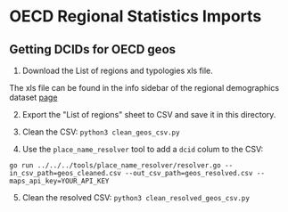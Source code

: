 # OECD Regional Statistics Imports

## Getting DCIDs for OECD geos

1. Download the List of regions and typologies xls file.

The xls file can be found in the info sidebar of the regional
demographics dataset
[page](https://stats.oecd.org/index.aspx?DataSetCode=REGION_DEMOGR)

2. Export the "List of regions"  sheet to CSV and save it in this directory.

3. Clean the CSV: `python3 clean_geos_csv.py`

4. Use the `place_name_resolver` tool to add a `dcid` colum to the CSV:

```
go run ../../../tools/place_name_resolver/resolver.go --in_csv_path=geos_cleaned.csv --out_csv_path=geos_resolved.csv --maps_api_key=YOUR_API_KEY
```

5. Clean the resolved CSV: `python3 clean_resolved_geos_csv.py`

